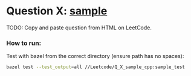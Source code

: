 
# Question __X__: [sample](leetcode_link)

TODO: Copy and paste question from HTML on LeetCode.


### How to run:

Test with bazel from the correct directory (ensure path has no spaces):
```bash
bazel test --test_output=all //Leetcode/Q_X_sample_cpp:sample_test
```
